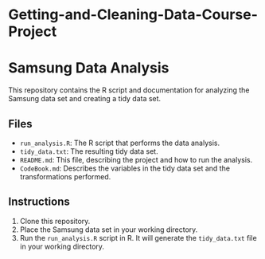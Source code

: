 # Getting-and-Cleaning-Data-Course-Project
# Samsung Data Analysis

This repository contains the R script and documentation for analyzing the Samsung data set and creating a tidy data set.

## Files

- `run_analysis.R`: The R script that performs the data analysis.
- `tidy_data.txt`: The resulting tidy data set.
- `README.md`: This file, describing the project and how to run the analysis.
- `CodeBook.md`: Describes the variables in the tidy data set and the transformations performed.

## Instructions

1. Clone this repository.
2. Place the Samsung data set in your working directory.
3. Run the `run_analysis.R` script in R. It will generate the `tidy_data.txt` file in your working directory.
